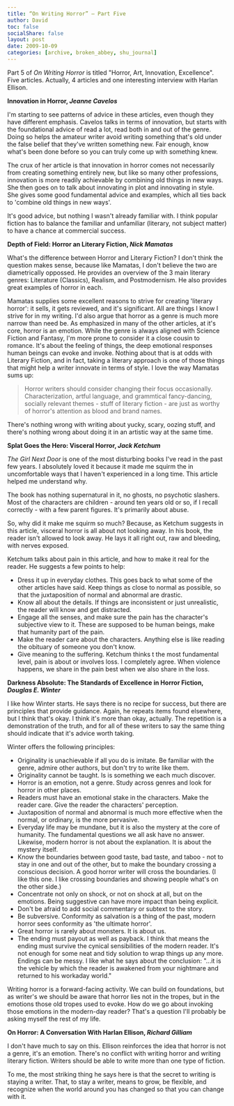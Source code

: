 ```yaml
---
title: “On Writing Horror” – Part Five
author: David
toc: false
socialShare: false
layout: post
date: 2009-10-09
categories: [archive, broken_abbey, shu_journal]
---
```


Part 5 of _On Writing Horror_ is titled "Horror, Art, Innovation, Excellence".
Five articles. Actually, 4 articles and one interesting interview with Harlan
Ellison.

**Innovation in Horror, _Jeanne Cavelos_**

I'm starting to see patterns of advice in these articles, even though they have
different emphasis. Cavelos talks in terms of innovation, but starts with the
foundational advice of read a lot, read both in and out of the genre. Doing so
helps the amateur writer avoid writing something that's old under the false
belief that they've written something new. Fair enough, know what's been done
before so you can truly come up with something knew.

The crux of her article is that innovation in horror comes not necessarily from
creating something entirely new, but like so many other professions, innovation
is more readily achievable by combining old things in new ways. She then goes on
to talk about innovating in plot and innovating in style. She gives some good
fundamental advice and examples, which all ties back to 'combine old things in
new ways'.

It's good advice, but nothing I wasn't already familiar with. I think popular
fiction has to balance the familiar and unfamiliar (literary, not subject
matter) to have a chance at commercial success.

**Depth of Field: Horror an Literary Fiction, _Nick Mamatas_**

What's the difference between Horror and Literary Fiction? I don't think the
question makes sense, because like Mamatas, I don't believe the two are
diametrically oppossed. He provides an overview of the 3 main literary genres:
Literature (Classics), Realism, and Postmodernism. He also provides great
examples of horror in each.

Mamatas supplies some excellent reasons to strive for creating 'literary
horror': it sells, it gets reviewed, and it's significant. All are things I know
I strive for in my writing. I'd also argue that horror as a genre is much more
narrow than need be. As emphasized in many of the other articles, at it's core,
horror is an emotion. While the genre is always aligned with Science Fiction and
Fantasy, I'm more prone to consider it a close cousin to romance. It's about the
feeling of things, the deep emotional responses human beings can evoke and
invoke. Nothing about that is at odds with Literary Fiction, and in fact, taking
a literary approach is one of those things that might help a writer innovate in
terms of style. I love the way Mamatas sums up:

> Horror writers should consider changing their focus occasionally.
> Characterization, artful language, and grammtical fancy-dancing, socially
> relevant themes - stuff of literary fiction - are just as worthy of horror's
> attention as blood and brand names.

There's nothing wrong with writing about yucky, scary, oozing stuff, and there's
nothing wrong about doing it in an artistic way at the same time.

**Splat Goes the Hero: Visceral Horror, _Jack Ketchum_**

_The Girl Next Door_ is one of the most disturbing books I've read in the past
few years. I absolutely loved it because it made me squirm the in uncomfortable
ways that I haven't experienced in a long time. This article helped me
understand why.

The book has nothing supernatural in it, no ghosts, no psychotic slashers. Most
of the characters are children - around ten years old or so, if I recall
correctly - with a few parent figures. It's primarily about abuse.

So, why did it make me squirm so much? Because, as Ketchum suggests in this
article, visceral horror is all about not looking away. In his book, the reader
isn't allowed to look away. He lays it all right out, raw and bleeding, with
nerves exposed.

Ketchum talks about pain in this article, and how to make it real for the
reader. He suggests a few points to help:

- Dress it up in everyday clothes. This goes back to what some of the other
  articles have said. Keep things as close to normal as possible, so that the
  juxtaposition of normal and abnormal are drastic.
- Know all about the details. If things are inconsistent or just unrealistic,
  the reader will know and get distracted.
- Engage all the senses, and make sure the pain has the character's subjective
  view to it. These are supposed to be human beings, make that humanity part of
  the pain.
- Make the reader care about the characters. Anything else is like reading the
  obituary of someone you don't know.
- Give meaning to the suffering. Ketchum thinks t the most fundamental level,
  pain is about or involves loss. I completely agree. When violence happens, we
  share in the pain best when we also share in the loss.

**Darkness Absolute: The Standards of Excellence in Horror Fiction, _Douglas E.
Winter_**

I like how Winter starts. He says there is no recipe for success, but there are
principles that provide guidance. Again, he repeats items found elsewhere, but I
think that's okay. I think it's more than okay, actually. The repetition is a
demonstration of the truth, and for all of these writers to say the same thing
should indicate that it's advice worth taking.

Winter offers the following principles:

- Originality is unachievable if all you do is imitate. Be familiar with the
  genre, admire other authors, but don't try to write like them.
- Originality cannot be taught. Is is something we each much discover.
- Horror is an emotion, not a genre. Study across genres and look for horror in
  other places.
- Readers must have an emotional stake in the characters. Make the reader care.
  Give the reader the characters' perception.
- Juxtaposition of normal and abnormal is much more effective when the normal,
  or ordinary, is the more pervasive.
- Everyday life may be mundane, but it is also the mystery at the core of
  humanity. The fundamental questions we all ask have no answer. Likewise,
  modern horror is not about the explanation. It is about the mystery itself.
- Know the boundaries between good taste, bad taste, and taboo - not to stay in
  one and out of the other, but to make the boundary crossing a conscious
  decision. A good horror writer will cross the boundaries. (I like this one. I
  like crossing boundaries and showing people what's on the other side.)
- Concentrate not only on shock, or not on shock at all, but on the emotions.
  Being suggestive can have more impact than being explicit.
- Don't be afraid to add social commentary or subtext to the story.
- Be subversive. Conformity as salvation is a thing of the past, modern horror
  sees conformity as 'the ultimate horror'.
- Great horror is rarely about monsters. It is about us.
- The ending must payout as well as payback. I think that means the ending must
  survive the cynical sensibilities of the modern reader. It's not enough for
  some neat and tidy solution to wrap things up any more. Endings can be messy.
  I like what he says about the conclusion: "...it is the vehicle by which the
  reader is awakened from your nightmare and returned to his workaday world."

Writing horror is a forward-facing activity. We can build on foundations, but as
writer's we should be aware that horror lies not in the tropes, but in the
emotions those old tropes used to evoke. How do we go about invoking those
emotions in the modern-day reader? That's a question I'll probably be asking
myself the rest of my life.

**On Horror: A Conversation With Harlan Ellison, _Richard Gilliam_**

I don't have much to say on this. Ellison reinforces the idea that horror is not
a genre, it's an emotion. There's no conflict with writing horror and writing
literary fiction. Writers should be able to write more than one type of fiction.

To me, the most striking thing he says here is that the secret to writing is
staying a writer. That, to stay a writer, means to grow, be flexible, and
recognize when the world around you has changed so that you can change with it.
